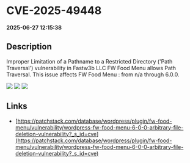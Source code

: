 # CVE-2025-49448

**2025-06-27 12:15:38**

## Description
Improper Limitation of a Pathname to a Restricted Directory ('Path Traversal') vulnerability in Fastw3b LLC FW Food Menu  allows Path Traversal. This issue affects FW Food Menu : from n/a through 6.0.0.

![](https://img.shields.io/static/v1?label=Score&message=8.6&color=red)
![](https://img.shields.io/static/v1?label=Severity&message=HIGH&color=red)
![](https://img.shields.io/static/v1?label=CWE&message=Traversal&color=green)

## Links
- [https://patchstack.com/database/wordpress/plugin/fw-food-menu/vulnerability/wordpress-fw-food-menu-6-0-0-arbitrary-file-deletion-vulnerability?_s_id=cve](https://patchstack.com/database/wordpress/plugin/fw-food-menu/vulnerability/wordpress-fw-food-menu-6-0-0-arbitrary-file-deletion-vulnerability?_s_id=cve)
